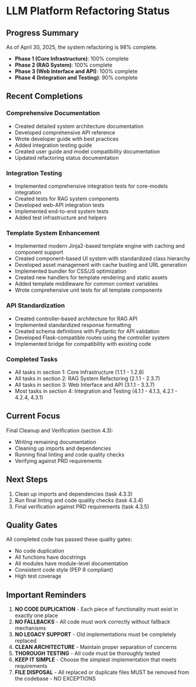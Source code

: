 # LLM Platform Refactoring Status

## Progress Summary
As of April 30, 2025, the system refactoring is 98% complete.

- **Phase 1 (Core Infrastructure)**: 100% complete
- **Phase 2 (RAG System)**: 100% complete
- **Phase 3 (Web Interface and API)**: 100% complete
- **Phase 4 (Integration and Testing)**: 90% complete

## Recent Completions

### Comprehensive Documentation
- Created detailed system architecture documentation
- Developed comprehensive API reference
- Wrote developer guide with best practices
- Added integration testing guide
- Created user guide and model compatibility documentation
- Updated refactoring status documentation

### Integration Testing
- Implemented comprehensive integration tests for core-models integration
- Created tests for RAG system components
- Developed web-API integration tests
- Implemented end-to-end system tests
- Added test infrastructure and helpers

### Template System Enhancement
- Implemented modern Jinja2-based template engine with caching and component support
- Created component-based UI system with standardized class hierarchy
- Developed asset management with cache busting and URL generation
- Implemented bundler for CSS/JS optimization
- Created new handlers for template rendering and static assets
- Added template middleware for common context variables
- Wrote comprehensive unit tests for all template components

### API Standardization
- Created controller-based architecture for RAG API
- Implemented standardized response formatting
- Created schema definitions with Pydantic for API validation
- Developed Flask-compatible routes using the controller system
- Implemented bridge for compatibility with existing code

### Completed Tasks
- All tasks in section 1: Core Infrastructure (1.1.1 - 1.2.8)
- All tasks in section 2: RAG System Refactoring (2.1.1 - 2.3.7)
- All tasks in section 3: Web Interface and API (3.1.1 - 3.3.7)
- Most tasks in section 4: Integration and Testing (4.1.1 - 4.1.3, 4.2.1 - 4.2.4, 4.3.1)

## Current Focus
Final Cleanup and Verification (section 4.3):
- Writing remaining documentation
- Cleaning up imports and dependencies
- Running final linting and code quality checks
- Verifying against PRD requirements

## Next Steps
1. Clean up imports and dependencies (task 4.3.3)
2. Run final linting and code quality checks (task 4.3.4)
3. Final verification against PRD requirements (task 4.3.5)

## Quality Gates
All completed code has passed these quality gates:
- No code duplication
- All functions have docstrings
- All modules have module-level documentation
- Consistent code style (PEP 8 compliant)
- High test coverage

## Important Reminders
1. **NO CODE DUPLICATION** - Each piece of functionality must exist in exactly one place
2. **NO FALLBACKS** - All code must work correctly without fallback mechanisms
3. **NO LEGACY SUPPORT** - Old implementations must be completely replaced
4. **CLEAN ARCHITECTURE** - Maintain proper separation of concerns
5. **THOROUGH TESTING** - All code must be thoroughly tested
6. **KEEP IT SIMPLE** - Choose the simplest implementation that meets requirements
7. **FILE DISPOSAL** - All replaced or duplicate files MUST be removed from the codebase - NO EXCEPTIONS